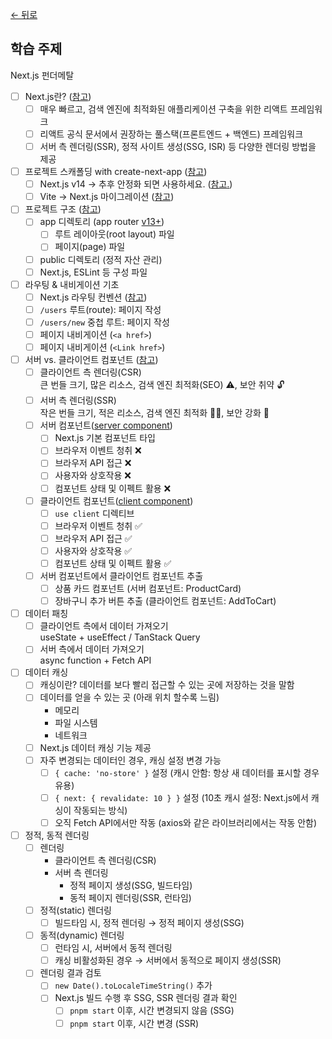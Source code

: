 [← 뒤로](../README.md)

## 학습 주제

Next.js 펀더메탈

- [ ] Next.js란? ([참고](https://nextjs.org/docs#what-is-nextjs))
  - [ ] 매우 빠르고, 검색 엔진에 최적화된 애플리케이션 구축을 위한 리액트 프레임워크
  - [ ] 리액트 공식 문서에서 권장하는 풀스택(프론트엔드 + 백엔드) 프레임워크
  - [ ] 서버 측 렌더링(SSR), 정적 사이트 생성(SSG, ISR) 등 다양한 렌더링 방법을 제공
- [ ] 프로젝트 스캐폴딩 with create-next-app ([참고](https://www.npmjs.com/package/create-next-app))
  - [ ] Next.js v14 → 추후 안정화 되면 사용하세요. ([참고](https://nextjs.org/blog)[.](https://yozm.wishket.com/magazine/detail/2324/))
  - [ ] Vite → Next.js 마이그레이션 ([참고](https://nextjs.org/docs/app/building-your-application/upgrading/from-vite))
- [ ] 프로젝트 구조 ([참고](https://nextjs.org/docs/getting-started/project-structure))
  - [ ] app 디렉토리 (app router [v13+](https://nextjs.org/blog/next-13))
    - [ ] 루트 레이아웃(root layout) 파일
    - [ ] 페이지(page) 파일
  - [ ] public 디렉토리 (정적 자산 관리)
  - [ ] Next.js, ESLint 등 구성 파일
- [ ] 라우팅 & 내비게이션 기초
  - [ ] Next.js 라우팅 컨벤션 ([참고](https://nextjs.org/docs/getting-started/project-structure#app-routing-conventions))
  - [ ] `/users` 루트(route): 페이지 작성
  - [ ] `/users/new` 중첩 루트: 페이지 작성
  - [ ] 페이지 내비게이션 (`<a href>`)
  - [ ] 페이지 내비게이션 (`<Link href>`)
- [ ] 서버 vs. 클라이언트 컴포넌트 ([참고](https://euid.notion.site/React-eabe527dcf5f4873a00c6c8c5fbe9a68?pvs=4))
  - [ ] 클라이언트 측 렌더링(CSR)<br />큰 번들 크기, 많은 리소스, 검색 엔진 최적화(SEO) ⚠️, 보안 취약 🔓
  - [ ] 서버 측 렌더링(SSR)<br />작은 번들 크기, 적은 리소스, 검색 엔진 최적화 👍🏼, 보안 강화 🔐
  - [ ] 서버 컴포넌트([server component](https://nextjs.org/docs/app/building-your-application/rendering/server-components))
    - [ ] Next.js 기본 컴포넌트 타입
    - [ ] 브라우저 이벤트 청취 ❌ 
    - [ ] 브라우저 API 접근 ❌ 
    - [ ] 사용자와 상호작용 ❌
    - [ ] 컴포넌트 상태 및 이펙트 활용 ❌
  - [ ] 클라이언트 컴포넌트([client component](https://nextjs.org/docs/app/building-your-application/rendering/client-components))
    - [ ] `use client` 디렉티브
    - [ ] 브라우저 이벤트 청취 ✅ 
    - [ ] 브라우저 API 접근 ✅ 
    - [ ] 사용자와 상호작용 ✅
    - [ ] 컴포넌트 상태 및 이펙트 활용 ✅
  - [ ] 서버 컴포넌트에서 클라이언트 컴포넌트 추출
    - [ ] 상품 카드 컴포넌트 (서버 컴포넌트: ProductCard)
    - [ ] 장바구니 추가 버튼 추출 (클라이언트 컴포넌트: AddToCart)
- [ ] 데이터 패칭
  - [ ] 클라이언트 측에서 데이터 가져오기<br />useState + useEffect / TanStack Query
  - [ ] 서버 측에서 데이터 가져오기<br />async function + Fetch API
- [ ] 데이터 캐싱
  - [ ] 캐싱이란? 데이터를 보다 빨리 접근할 수 있는 곳에 저장하는 것을 말함
  - [ ] 데이터를 얻을 수 있는 곳 (아래 위치 할수록 느림)
    - 메모리
    - 파일 시스템
    - 네트워크
  - [ ] Next.js 데이터 캐싱 기능 제공
  - [ ] 자주 변경되는 데이터인 경우, 캐싱 설정 변경 가능
    - [ ] `{ cache: 'no-store' }` 설정 (캐시 안함: 항상 새 데이터를 표시할 경우 유용)
    - [ ] `{ next: { revalidate: 10 } }` 설정 (10초 캐시 설정: Next.js에서 캐싱이 작동되는 방식)
    - [ ] 오직 Fetch API에서만 작동 (axios와 같은 라이브러리에서는 작동 안함)
- [ ] 정적, 동적 렌더링
  - [ ] 렌더링
    - 클라이언트 측 렌더링(CSR)
    - 서버 측 렌더링
      - 정적 페이지 생성(SSG, 빌드타임)
      - 동적 페이지 렌더링(SSR, 런타임)
  - [ ] 정적(static) 렌더링
    - [ ] 빌드타임 시, 정적 렌더링 → 정적 페이지 생성(SSG)
  - [ ] 동적(dynamic) 렌더링
    - [ ] 런타임 시, 서버에서 동적 렌더링
    - [ ] 캐싱 비활성화된 경우 → 서버에서 동적으로 페이지 생성(SSR)
  - [ ] 렌더링 결과 검토
    - [ ] `new Date().toLocaleTimeString()` 추가
    - [ ] Next.js 빌드 수행 후 SSG, SSR 렌더링 결과 확인
      - [ ] `pnpm start` 이후, 시간 변경되지 않음 (SSG)
      - [ ] `pnpm start` 이후, 시간 변경 (SSR)